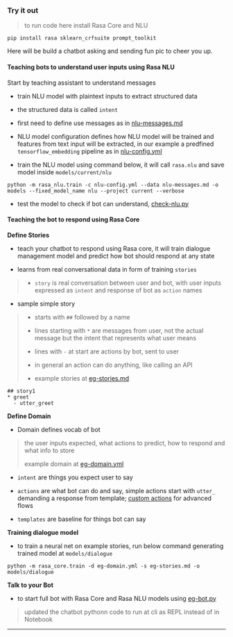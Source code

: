 
### Try it out

> to run code here install Rasa Core and NLU

```
pip install rasa sklearn_crfsuite prompt_toolkit
```

Here will be build a chatbot asking and sending fun pic to cheer you up.

#### Teaching bots to understand user inputs using Rasa NLU

Start by teaching assistant to understand messages

* train NLU model with plaintext inputs to extract structured data

* the structured data is called `intent`

* first need to define use messages as in [nlu-messages.md](./nlu-messages.md)

* NLU model configuration defines how NLU model will be trained and features from text input will be extracted, in our example a predfined `tensorflow_embedding` pipeline as in [nlu-config.yml](./nlu-config.yml)

* train the NLU model using command below, it will call `rasa.nlu` and save model inside `models/current/nlu`

```
python -m rasa_nlu.train -c nlu-config.yml --data nlu-messages.md -o models --fixed_model_name nlu --project current --verbose
```

* test the model to check if bot can understand, [check-nlu.py](./check-nlu.py)


#### Teaching the bot to respond using Rasa Core

**Define Stories**

* teach your chatbot to respond using Rasa core, it will train dialogue management model and predict how bot should respond at any state

* learns from real conversational data in form of training `stories`

> * `story` is real conversation between user and bot, with user inputs expressed as `intent` and response of bot as `action` names

* sample simple story

> * starts with `##` followed by a name
>
> * lines starting with `*` are messages from user, not the actual message but the intent that represents what user means
>
> * lines with `-` at start are actions by bot, sent to user
>
> * in general an action can do anything, like calling an API
>
> * example stories at [eg-stories.md](./eg-stories.md)

```
## story1
* greet
  - utter_greet
```


**Define Domain**

* Domain defines vocab of bot

> the user inputs expected, what actions to predict, how to respond and what info to store
>
> example domain at [eg-domain.yml](eg-domain.yml)

* `intent` are things you expect user to say

* `actions` are what bot can do and say, simple actions start with `utter_` demanding a response from template; [custom actions](https://rasa.com/docs/core/customactions/) for advanced flows

* `templates` are baseline for things bot can say


**Training dialogue model**

* to train a neural net on example stories, run below command generating trained model at `models/dialogue`

```
python -m rasa_core.train -d eg-domain.yml -s eg-stories.md -o models/dialogue
```


**Talk to your Bot**

* to start full bot with Rasa Core and Rasa NLU models using [eg-bot.py](./eg-bot.py)

> updated the chatbot pythonn code to run at cli as REPL instead of in Notebook

---
